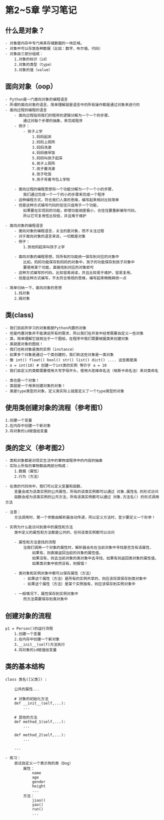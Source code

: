 # 第2~5章 学习笔记

## 什么是对象？
    - 对象是内存中专门用来存储数据的一块区域。
    - 对象中可以存放各种数据（比如：数字、布尔值、代码）
    - 对象由三部分组成：
        1.对象的标识（id）
        2.对象的类型（type）
        3.对象的值（value）

## 面向对象（oop）
    - Python是一门面向对象的编程语言
    - 所谓的面向对象的语言，简单理解就是语言中的所有操作都是通过对象来进行的
    - 面向过程的编程的语言
        - 面向过程指将我们的程序的逻辑分解为一个一个的步骤，
            通过对每个步骤的抽象，来完成程序
        - 例子：
            - 孩子上学
                1.妈妈起床
                2.妈妈上厕所
                3.妈妈洗漱
                4.妈妈做早饭
                5.妈妈叫孩子起床
                6.孩子上厕所
                7.孩子要洗漱
                8.孩子吃饭
                9.孩子背着书包上学校

        - 面向过程的编程思想将一个功能分解为一个一个小的步骤，
            我们通过完成一个一个的小的步骤来完成一个程序
        - 这种编程方式，符合我们人类的思维，编写起来相对比较简单
        - 但是这种方式编写代码的往往只适用于一个功能，
            如果要在实现别的功能，即使功能相差极小，也往往要重新编写代码，
            所以它可复用性比较低，并且难于维护

    - 面向对象的编程语言
        - 面向对象的编程语言，关注的是对象，而不关注过程
        - 对于面向对象的语言来说，一切都是对象       
        - 例子：
            1.孩他妈起床叫孩子上学

        - 面向对象的编程思想，将所有的功能统一保存到对应的对象中
            比如，妈妈功能保存到妈妈的对象中，孩子的功能保存到孩子对象中
            要使用某个功能，直接找到对应的对象即可
        - 这种方式编写的代码，比较容易阅读，并且比较易于维护，容易复用。
        - 但是这种方式编写，不太符合常规的思维，编写起来稍微麻烦一点

    - 简单归纳一下，面向对象的思想
        1.找对象
        2.搞对象

## 类(class)
    - 我们目前所学习的对象都是Python内置的对象
    - 但是内置对象并不能满足所有的需求，所以我们在开发中经常需要自定义一些对象
    - 类，简单理解它就相当于一个图纸。在程序中我们需要根据类来创建对象
    - 类就是对象的图纸！
    - 我们也称对象是类的实例（instance）
    - 如果多个对象是通过一个类创建的，我们称这些对象是一类对象
    - 像 int() float() bool() str() list() dict() .... 这些都是类
    - a = int(10) # 创建一个int类的实例 等价于 a = 10
    - 我们自定义的类都需要使用大写字母开头，使用大驼峰命名法（帕斯卡命名法）来对类命名

    - 类也是一个对象！
    - 类就是一个用来创建对象的对象！
    - 类是type类型的对象，定义类实际上就是定义了一个type类型的对象

## 使用类创建对象的流程（参考图1）
    1.创建一个变量
    2.在内存中创建一个新对象
    3.将对象的id赋值给变量

## 类的定义（参考图2）
    - 类和对象都是对现实生活中的事物或程序中的内容的抽象
    - 实际上所有的事物都由两部分构成：
        1.数据（属性）
        2.行为（方法）

    - 在类的代码块中，我们可以定义变量和函数，
        变量会成为该类实例的公共属性，所有的该类实例都可以通过 对象.属性名 的形式访问
        函数会成为该类实例的公共方法，所有该类实例都可以通过 对象.方法名() 的形式调用方法

    - 注意：
        方法调用时，第一个参数由解析器自动传递，所以定义方法时，至少要定义一个形参！

    - 实例为什么能访问到类中的属性和方法
        类中定义的属性和方法都是公共的，任何该类实例都可以访问

        - 属性和方法查找的流程
            当我们调用一个对象的属性时，解析器会先在当前对象中寻找是否含有该属性，
                如果有，则直接返回当前的对象的属性值，
                如果没有，则去当前对象的类对象中去寻找，如果有则返回类对象的属性值，
                如果类对象中依然没有，则报错！

        - 类对象和实例对象中都可以保存属性（方法）
            - 如果这个属性（方法）是所有的实例共享的，则应该将其保存到类对象中
            - 如果这个属性（方法）是某个实例独有，则应该保存到实例对象中     

        - 一般情况下，属性保存到实例对象中
            而方法需要保存到类对象中    


## 创建对象的流程
    p1 = Person()的运行流程
        1.创建一个变量
        2.在内存中创建一个新对象
        3.__init__(self)方法执行
        4.将对象的id赋值给变量

## 类的基本结构   
    class 类名([父类]) :

        公共的属性...

        # 对象的初始化方法
        def __init__(self,...):
            ...

        # 其他的方法    
        def method_1(self,...):
            ...

        def method_2(self,...):
            ...

        ...    

    - 练习：
        尝试自定义一个表示狗的类（Dog）      
            属性：
                name
                age
                gender
                height
                ...
            方法：  
                jiao()
                yao()
                run()
                ...

